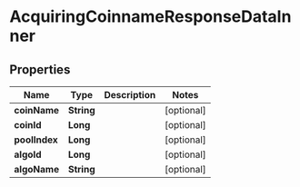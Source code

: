 

# AcquiringCoinnameResponseDataInner


## Properties

| Name | Type | Description | Notes |
|------------ | ------------- | ------------- | -------------|
|**coinName** | **String** |  |  [optional] |
|**coinId** | **Long** |  |  [optional] |
|**poolIndex** | **Long** |  |  [optional] |
|**algoId** | **Long** |  |  [optional] |
|**algoName** | **String** |  |  [optional] |



